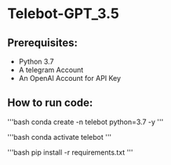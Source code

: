 # Telebot-GPT_3.5


## Prerequisites:
- Python 3.7
- A telegram Account
- An OpenAI Account for API Key


## How to run code:

'''bash
conda create -n telebot python=3.7 -y
'''

'''bash
conda activate telebot
'''

'''bash
pip install -r requirements.txt
'''